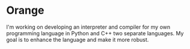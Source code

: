 # Orange
I'm working on developing an interpreter and compiler for my own programming language in Python and C++ two separate languages. My goal is to enhance the language and make it more robust.
